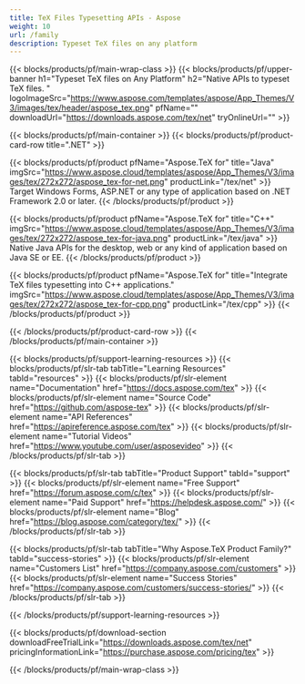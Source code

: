 ```yaml
---
title: TeX Files Typesetting APIs - Aspose 
weight: 10
url: /family
description: Typeset TeX files on any platform
---
```


{{< blocks/products/pf/main-wrap-class >}}
{{< blocks/products/pf/upper-banner h1="Typeset TeX files on Any Platform" h2="Native APIs to typeset TeX files.
" logoImageSrc="https://www.aspose.com/templates/aspose/App_Themes/V3/images/tex/header/aspose_tex.png" pfName="" downloadUrl="https://downloads.aspose.com/tex/net" tryOnlineUrl="" >}}

{{< blocks/products/pf/main-container >}}
{{< blocks/products/pf/product-card-row title=".NET" >}}

{{< blocks/products/pf/product pfName="Aspose.TeX for" title="Java" imgSrc="https://www.aspose.cloud/templates/aspose/App_Themes/V3/images/tex/272x272/aspose_tex-for-net.png" productLink="/tex/net" >}}
Target Windows Forms, ASP.NET or any type of application based on .NET Framework 2.0 or later.
{{< /blocks/products/pf/product >}}

{{< blocks/products/pf/product pfName="Aspose.TeX for" title="C++" imgSrc="https://www.aspose.cloud/templates/aspose/App_Themes/V3/images/tex/272x272/aspose_tex-for-java.png" productLink="/tex/java" >}}
Native Java APIs for the desktop, web or any kind of application based on Java SE or EE.
{{< /blocks/products/pf/product >}}

{{< blocks/products/pf/product pfName="Aspose.TeX for" title="Integrate TeX files typesetting into C++ applications." imgSrc="https://www.aspose.cloud/templates/aspose/App_Themes/V3/images/tex/272x272/aspose_tex-for-cpp.png" productLink="/tex/cpp" >}}
{{< /blocks/products/pf/product >}}

{{< /blocks/products/pf/product-card-row >}}
{{< /blocks/products/pf/main-container >}}

{{< blocks/products/pf/support-learning-resources >}}
{{< blocks/products/pf/slr-tab tabTitle="Learning Resources" tabId="resources" >}}
{{< blocks/products/pf/slr-element name="Documentation" href="https://docs.aspose.com/tex" >}}
{{< blocks/products/pf/slr-element name="Source Code" href="https://github.com/aspose-tex" >}}
{{< blocks/products/pf/slr-element name="API References" href="https://apireference.aspose.com/tex" >}}
{{< blocks/products/pf/slr-element name="Tutorial Videos" href="https://www.youtube.com/user/asposevideo" >}}
{{< /blocks/products/pf/slr-tab >}}

{{< blocks/products/pf/slr-tab tabTitle="Product Support" tabId="support" >}}
{{< blocks/products/pf/slr-element name="Free Support" href="https://forum.aspose.com/c/tex" >}}
{{< blocks/products/pf/slr-element name="Paid Support" href="https://helpdesk.aspose.com/" >}}
{{< blocks/products/pf/slr-element name="Blog" href="https://blog.aspose.com/category/tex/" >}}
{{< /blocks/products/pf/slr-tab >}}

{{< blocks/products/pf/slr-tab tabTitle="Why Aspose.TeX Product Family?" tabId="success-stories" >}}
{{< blocks/products/pf/slr-element name="Customers List" href="https://company.aspose.com/customers" >}}
{{< blocks/products/pf/slr-element name="Success Stories" href="https://company.aspose.com/customers/success-stories/" >}}
{{< /blocks/products/pf/slr-tab >}}

{{< /blocks/products/pf/support-learning-resources >}}

{{< blocks/products/pf/download-section downloadFreeTrialLink="https://downloads.aspose.com/tex/net" pricingInformationLink="https://purchase.aspose.com/pricing/tex" >}}

{{< /blocks/products/pf/main-wrap-class >}}
